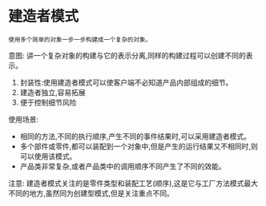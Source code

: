 # 建造者模式
    使用多个简单的对象一步一步构建成一个复杂的对象。
    
意图: 讲一个复杂对象的构建与它的表示分离,同样的构建过程可以创建不同的表示。

1. 封装性:使用建造者模式可以使客户端不必知道产品内部组成的细节。
2. 建造者独立,容易拓展
3. 便于控制细节风险

使用场景:
- 相同的方法,不同的执行顺序,产生不同的事件结果时,可以采用建造者模式。
- 多个部件或零件,都可以装配到一个对象中,但是产生的运行结果又不相同时,则可以使用该模式。
- 产品类非常复杂,或者产品类中的调用顺序不同产生了不同的效能。

注意: 建造者模式关注的是零件类型和装配工艺(顺序),这是它与工厂方法模式最大不同的地方,虽然同为创建型模式,但是关注重点不同。